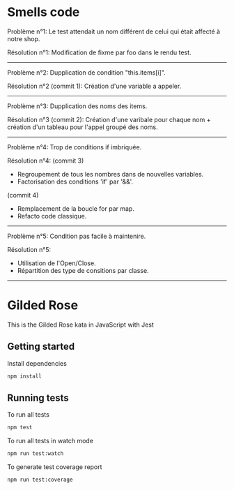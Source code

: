 # Smells code

Problème n°1:
Le test attendait un nom différent de celui qui était affecté à notre shop.

Résolution n°1:
Modification de fixme par foo dans le rendu test.

---

Problème n°2:
Dupplication de condition "this.items[i]".

Résolution n°2 (commit 1):
Création d'une variable a appeler.

---

Problème n°3:
Dupplication des noms des items.

Résolution n°3 (commit 2):
Création d'une varibale pour chaque nom + création d'un tableau pour l'appel groupé des noms.

---

Problème n°4:
Trop de conditions if imbriquée.

Résolution n°4:
(commit 3)

- Regroupement de tous les nombres dans de nouvelles variables.
- Factorisation des conditions 'if' par '&&'.

(commit 4)

- Remplacement de la boucle for par map.
- Refacto code classique.

---

Problème n°5:
Condition pas facile à maintenire.

Résolution n°5:

- Utilisation de l'Open/Close.
- Répartition des type de consitions par classe.

---

# Gilded Rose

This is the Gilded Rose kata in JavaScript with Jest

## Getting started

Install dependencies

```sh
npm install
```

## Running tests

To run all tests

```sh
npm test
```

To run all tests in watch mode

```sh
npm run test:watch
```

To generate test coverage report

```sh
npm run test:coverage
```
